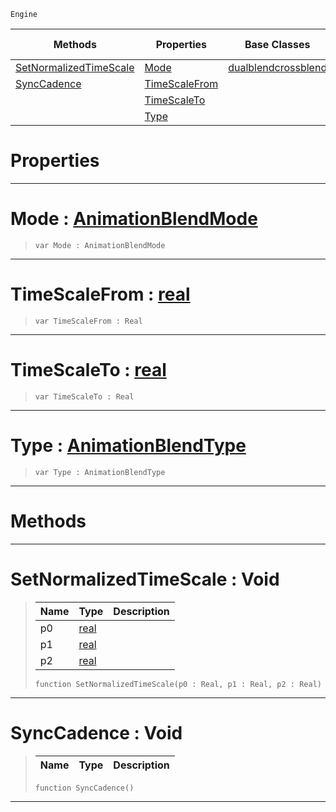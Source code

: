  `Engine`

|Methods|Properties|Base Classes|Derived Classes|
|---|---|---|---|
|[ SetNormalizedTimeScale](https://plasmaengine.github.io/PlasmaDocs/Plasma1/C++/code_reference/class_reference/crossblend.markdown#setnormalizedtimescale-v)|[ Mode](https://plasmaengine.github.io/PlasmaDocs/Plasma1/C++/code_reference/class_reference/crossblend.markdown#mode-plasma-engine-documen)|[dualblendcrossblend](https://plasmaengine.github.io/PlasmaDocs/Plasma1/C++/code_reference/class_reference/dualblendcrossblend.markdown)| |
|[ SyncCadence](https://plasmaengine.github.io/PlasmaDocs/Plasma1/C++/code_reference/class_reference/crossblend.markdown#synccadence-void)|[ TimeScaleFrom](https://plasmaengine.github.io/PlasmaDocs/Plasma1/C++/code_reference/class_reference/crossblend.markdown#timescalefrom-plasma-engin)| | |
| |[ TimeScaleTo](https://plasmaengine.github.io/PlasmaDocs/Plasma1/C++/code_reference/class_reference/crossblend.markdown#timescaleto-plasma-engine)| | |
| |[ Type](https://plasmaengine.github.io/PlasmaDocs/Plasma1/C++/code_reference/class_reference/crossblend.markdown#type-plasma-engine-documen)| | |


 #  Properties


---  
 #  Mode : [AnimationBlendMode](https://plasmaengine.github.io/PlasmaDocs/Plasma1/C++/code_reference/enum_reference.markdown#animationblendmode)

> 
> ``` lang=cpp, name=Lightning
> var Mode : AnimationBlendMode


---  
 #  TimeScaleFrom : [real](https://plasmaengine.github.io/PlasmaDocs/Plasma1/C++/code_reference/lightning_base_types/real.markdown)

> 
> ``` lang=cpp, name=Lightning
> var TimeScaleFrom : Real


---  
 #  TimeScaleTo : [real](https://plasmaengine.github.io/PlasmaDocs/Plasma1/C++/code_reference/lightning_base_types/real.markdown)

> 
> ``` lang=cpp, name=Lightning
> var TimeScaleTo : Real


---  
 #  Type : [AnimationBlendType](https://plasmaengine.github.io/PlasmaDocs/Plasma1/C++/code_reference/enum_reference.markdown#animationblendtype)

> 
> ``` lang=cpp, name=Lightning
> var Type : AnimationBlendType


---  
 #  Methods


---  
 #  SetNormalizedTimeScale : Void

> 
> |Name|Type|Description|
> |---|---|---|
> |p0|[real](https://plasmaengine.github.io/PlasmaDocs/Plasma1/C++/code_reference/lightning_base_types/real.markdown)| |
> |p1|[real](https://plasmaengine.github.io/PlasmaDocs/Plasma1/C++/code_reference/lightning_base_types/real.markdown)| |
> |p2|[real](https://plasmaengine.github.io/PlasmaDocs/Plasma1/C++/code_reference/lightning_base_types/real.markdown)| |
> ``` lang=cpp, name=Lightning
> function SetNormalizedTimeScale(p0 : Real, p1 : Real, p2 : Real)
> ``` 


---  
 #  SyncCadence : Void

> 
> |Name|Type|Description|
> |---|---|---|
> ``` lang=cpp, name=Lightning
> function SyncCadence()
> ``` 


---  
 

 